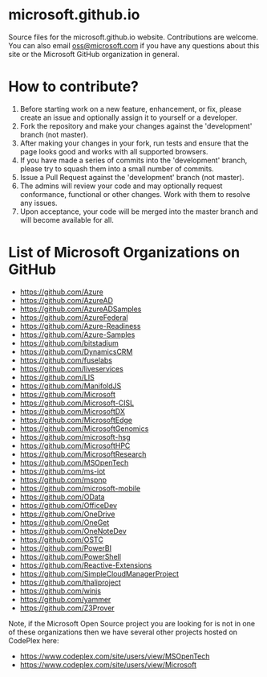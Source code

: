 microsoft.github.io
===================

Source files for the microsoft.github.io website. Contributions are welcome.
You can also email oss@microsoft.com if you have any questions about this site or the
Microsoft GitHub organization in general.

How to contribute?
=====================

1. Before starting work on a new feature, enhancement, or fix, please create an issue and optionally assign it to yourself or a developer.
1. Fork the repository and make your changes against the 'development' branch (not master).
1. After making your changes in your fork, run tests and ensure that the page looks good and works with all supported browsers.
1. If you have made a series of commits into the 'development' branch, please try to squash them into a small number of commits.
1. Issue a Pull Request against the 'development' branch (not master).
1. The admins will review your code and may optionally request conformance, functional or other changes. Work with them to resolve any issues.
1. Upon acceptance, your code will be merged into the master branch and will become available for all.

List of Microsoft Organizations on GitHub
=========================================

-  https://github.com/Azure
-  https://github.com/AzureAD
-  https://github.com/AzureADSamples
-  https://github.com/AzureFederal
-  https://github.com/Azure-Readiness
-  https://github.com/Azure-Samples
-  https://github.com/bitstadium
-  https://github.com/DynamicsCRM
-  https://github.com/fuselabs
-  https://github.com/liveservices
-  https://github.com/LIS
-  https://github.com/ManifoldJS
-  https://github.com/Microsoft
-  https://github.com/Microsoft-CISL
-  https://github.com/MicrosoftDX
-  https://github.com/MicrosoftEdge
-  https://github.com/MicrosoftGenomics
-  https://github.com/microsoft-hsg
-  https://github.com/MicrosoftHPC
-  https://github.com/MicrosoftResearch
-  https://github.com/MSOpenTech
-  https://github.com/ms-iot
-  https://github.com/mspnp
-  https://github.com/microsoft-mobile
-  https://github.com/OData
-  https://github.com/OfficeDev
-  https://github.com/OneDrive
-  https://github.com/OneGet
-  https://github.com/OneNoteDev
-  https://github.com/OSTC
-  https://github.com/PowerBI
-  https://github.com/PowerShell
-  https://github.com/Reactive-Extensions
-  https://github.com/SimpleCloudManagerProject
-  https://github.com/thaliproject
-  https://github.com/winjs
-  https://github.com/yammer
-  https://github.com/Z3Prover


Note, if the Microsoft Open Source project you are looking for is not in one of these organizations
then we have several other projects hosted on CodePlex here:

- https://www.codeplex.com/site/users/view/MSOpenTech
- https://www.codeplex.com/site/users/view/Microsoft
